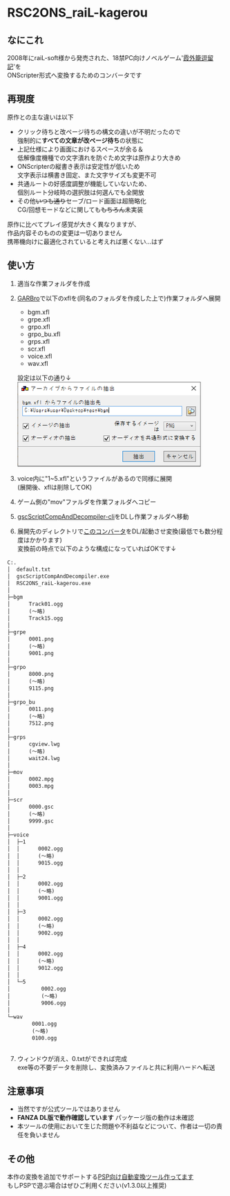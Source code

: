 # RSC2ONS_raiL-kagerou
## なにこれ
  2008年にraiL-soft様から発売された、18禁PC向けノベルゲーム'[霞外籠逗留記](https://www.liar.co.jp/raiL/kagerou_top.html)'を<br>
  ONScripter形式へ変換するためのコンバータです<br>

## 再現度
原作との主な違いは以下
 - クリック待ちと改ページ待ちの構文の違いが不明だったので<br>
 強制的に**すべての文章が改ページ待ち**の状態に
 - 上記仕様により画面におけるスペースが余る＆<br>
 低解像度機種での文字潰れを防ぐため文字は原作より大きめ
 - ONScripterの縦書き表示は安定性が低いため<br>
 文字表示は横書き固定、また文字サイズも変更不可
 - 共通ルートの好感度調整が機能していないため、<br>
 個別ルート分岐時の選択肢は何選んでも全開放
 - その他~~いつも通り~~セーブ/ロード画面は超簡略化<br>
 CG/回想モードなどに関しても~~もちろん~~未実装

原作に比べてプレイ感覚が大きく異なりますが、<br>
作品内容そのものの変更は一切ありません<br>
携帯機向けに最適化されていると考えれば悪くない...はず

## 使い方
 1. 適当な作業フォルダを作成
 2. [GARBro](https://drive.google.com/file/d/1gH9nNRxaz8GexN0B1hWyUc3o692bkWXX/view)で以下のxflを(同名のフォルダを作成した上で)作業フォルダへ展開<br>
    - bgm.xfl
    - grpe.xfl
    - grpo.xfl
    - grpo_bu.xfl
    - grps.xfl
    - scr.xfl
    - voice.xfl
    - wav.xfl
  
     設定は以下の通り↓<br>
     ![](image1.png)
 3. voice内に"1~5.xfl"というファイルがあるので同様に展開<br>
    (展開後、xflは削除してOK)
 4. ゲーム側の"mov"ファルダを作業フォルダへコピー
 5. [gscScriptCompAndDecompiler-cli](https://github.com/PC-CNT/gscScriptCompAndDecompiler-cli/releases/tag/pr12)をDLし作業フォルダへ移動
 6. 展開先のディレクトリで[このコンバータ](https://github.com/Prince-of-sea/RSC2ONS_raiL-kagerou/releases/latest)をDL/起動させ変換(最低でも数分程度はかかります)<br>
    変換前の時点で以下のような構成になっていればOKです↓<br>
```
C:.
│  default.txt
│  gscScriptCompAndDecompiler.exe
│  RSC2ONS_raiL-kagerou.exe
│  
├─bgm
│      Track01.ogg
│      (～略)
│      Track15.ogg
│      
├─grpe
│      0001.png
│      (～略)
│      9001.png
│      
├─grpo
│      8000.png
│      (～略)
│      9115.png
│      
├─grpo_bu
│      0011.png
│      (～略)
│      7512.png
│      
├─grps
│      cgview.lwg
│      (～略)
│      wait24.lwg
│      
├─mov
│      0002.mpg
│      0003.mpg
│      
├─scr
│      0000.gsc
│      (～略)
│      9999.gsc
│      
├─voice
│  ├─1
│  │      0002.ogg
│  │      (～略)
│  │      9015.ogg
│  │      
│  ├─2
│  │      0002.ogg
│  │      (～略)
│  │      9001.ogg
│  │      
│  ├─3
│  │      0002.ogg
│  │      (～略)
│  │      9002.ogg
│  │      
│  ├─4
│  │      0002.ogg
│  │      (～略)
│  │      9012.ogg
│  │      
│  └─5
│          0002.ogg
│          (～略)
│          9006.ogg
│          
└─wav
        0001.ogg
        (～略)
        0100.ogg
        
```
 7. ウィンドウが消え、0.txtができれば完成<br>
    exe等の不要データを削除し、変換済みファイルと共に利用ハードへ転送

## 注意事項
 - 当然ですが公式ツールではありません
 - __FANZA DL版で動作確認しています__ パッケージ版の動作は未確認
 - 本ツールの使用において生じた問題や不利益などについて、作者は一切の責任を負いません

## その他
本作の変換を追加でサポートする[PSP向け自動変換ツール作ってます](https://github.com/Prince-of-sea/ONScripter_Multi_Converter)<br>
もしPSPで遊ぶ場合はぜひご利用ください(v1.3.0以上推奨)